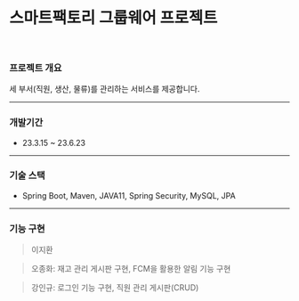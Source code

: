 <br/>

# 스마트팩토리 그룹웨어 프로젝트
<br/>

### 프로젝트 개요
세 부서(직원, 생산, 물류)를 관리하는 서비스를 제공합니다.

---

### 개발기간
+ 23.3.15 ~ 23.6.23
  
---
### 기술 스택
+ Spring Boot, Maven, JAVA11, Spring Security, MySQL, JPA
  
---
### 기능 구현
> 이지환


> 오종화: 재고 관리 게시판 구현, FCM을 활용한 알림 기능 구현


> 강인규: 로그인 기능 구현, 직원 관리 게시판(CRUD)


<br/>
